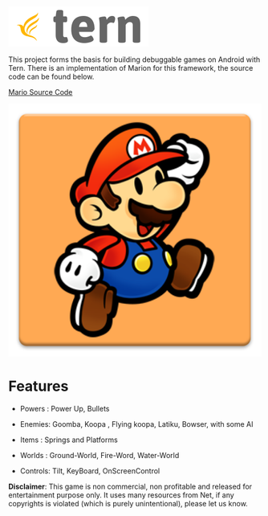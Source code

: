 ![Tern](https://raw.githubusercontent.com/tern-lang/tern-site/master/tern-lang.org/img/logo-small.png)

This project forms the basis for building debuggable games on Android with Tern. There is an implementation of Marion for this framework, 
the source code can be found below.

[Mario Source Code](https://github.com/tern-lang/tern-studio/blob/master/tern-studio/work/android/mario/src/mario)

![Super Mario](https://github.com/tern-lang/tern-android/blob/master/tern-android-framework/ic_launcher-web.png)

Features
========

* Powers : Power Up, Bullets

* Enemies: Goomba, Koopa , Flying koopa, Latiku, Bowser, with some AI

* Items : Springs and Platforms

* Worlds : Ground-World, Fire-Word, Water-World

* Controls: Tilt, KeyBoard, OnScreenControl


**Disclaimer**: This game is non commercial, non profitable and released for entertainment purpose only. It uses many resources from Net, if any copyrights is violated (which is purely unintentional), please let us know.
